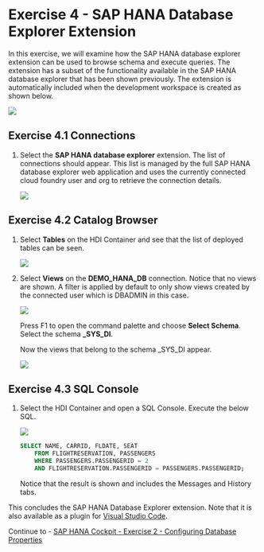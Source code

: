 # Exercise 4 - SAP HANA Database Explorer Extension

  In this exercise, we will examine how the SAP HANA database explorer extension can be used to browse schema and execute queries.  The extension has  a subset of the functionality available in the SAP HANA database explorer that has been shown previously.  The extension is automatically included when the development workspace is created as shown below.

  ![](images/included-extensions.png)

## Exercise 4.1 Connections

1. Select the **SAP HANA database explorer** extension.  The list of connections should appear.  This list is managed by the full SAP HANA database explorer web application and uses the currently connected cloud foundry user and org to retrieve the connection details.

    ![](images/connections.png)


## Exercise 4.2 Catalog Browser

1. Select **Tables** on the HDI Container and see that the list of deployed tables can be seen.

    ![](images/tables.png)

2. Select **Views** on the **DEMO_HANA_DB** connection.  Notice that no views are shown.  A filter is applied by default to only show views created by the connected user which is DBADMIN in this case.  

    ![](images/views-empty.png)

    Press F1 to open the command palette and choose **Select Schema**.  Select the schema **_SYS_DI**.  
     
    Now the views that belong to the schema _SYS_DI appear.

    ![](images/views.png)

## Exercise 4.3 SQL Console

1. Select the HDI Container and open a SQL Console.  Execute the below SQL.

    ![](images/sql-console.png)

    ```SQL
    SELECT NAME, CARRID, FLDATE, SEAT 
        FROM FLIGHTRESERVATION, PASSENGERS 
        WHERE PASSENGERS.PASSENGERID = 2 
        AND FLIGHTRESERVATION.PASSENGERID = PASSENGERS.PASSENGERID;    
    ```

    Notice that the result is shown and includes the Messages and History tabs.


This concludes the SAP HANA Database Explorer extension.  Note that it is also available as a plugin for [Visual Studio Code](https://marketplace.visualstudio.com/items?itemName=SAPSE.hana-database-explorer&ssr=false#overview).    

Continue to - [SAP HANA Cockpit - Exercise 2 - Configuring Database Properties](../../hana_cockpit/ex2/README.md)
